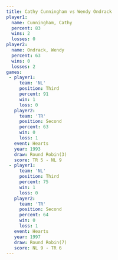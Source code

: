 ```yaml
---
title: Cathy Cunningham vs Wendy Ondrack
player1:                 
  name: Cunningham, Cathy
  percent: 83            
  wins: 2                
  losses: 0              
player2:                 
  name: Ondrack, Wendy   
  percent: 63            
  wins: 0                
  losses: 2              
games:
 - player1:         
     team: 'NL'     
     position: Third
     percent: 91    
     win: 1         
     loss: 0        
   player2:          
     team: 'TR'      
     position: Second
     percent: 63     
     win: 0          
     loss: 1         
   event: Hearts       
   year: 1993          
   draw: Round Robin(3)
   score: TR 5 - NL 9  
 - player1:         
     team: 'NL'     
     position: Third
     percent: 75    
     win: 1         
     loss: 0        
   player2:          
     team: 'TR'      
     position: Second
     percent: 64     
     win: 0          
     loss: 1         
   event: Hearts       
   year: 1997          
   draw: Round Robin(7)
   score: NL 9 - TR 6  
---
```

